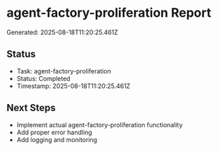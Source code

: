 # agent-factory-proliferation Report

Generated: 2025-08-18T11:20:25.461Z

## Status
- Task: agent-factory-proliferation
- Status: Completed
- Timestamp: 2025-08-18T11:20:25.461Z

## Next Steps
- Implement actual agent-factory-proliferation functionality
- Add proper error handling
- Add logging and monitoring

